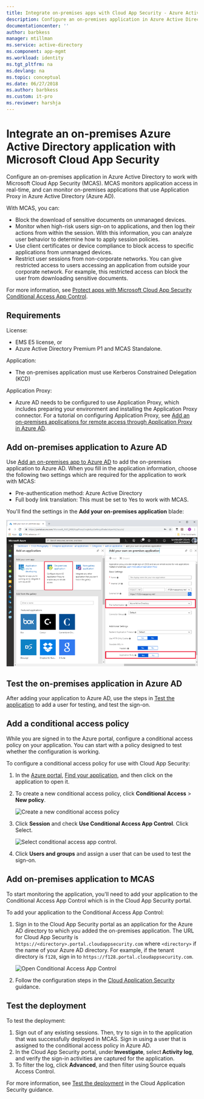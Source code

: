 ```yaml
---
title: Integrate on-premises apps with Cloud App Security - Azure Active Directory | Microsoft Docs
description: Configure an on-premises application in Azure Active Directory to work with Microsoft Cloud App Security (MCAS). MCAS monitors application access in real-time, and can monitor on-premises applications that use Application Proxy in Azure Active Directory (Azure AD). 
documentationcenter: ''
author: barbkess
manager: mtillman
ms.service: active-directory
ms.component: app-mgmt
ms.workload: identity
ms.tgt_pltfrm: na
ms.devlang: na
ms.topic: conceptual
ms.date: 06/27/2018
ms.author: barbkess
ms.custom: it-pro
ms.reviewer: harshja
---
```


# Integrate an on-premises Azure Active Directory application with Microsoft Cloud App Security

Configure an on-premises application in Azure Active Directory to work with Microsoft Cloud App Security (MCAS). MCAS monitors application access in real-time, and can monitor on-premises applications that use Application Proxy in Azure Active Directory (Azure AD). 

With MCAS, you can:

- Block the download of sensitive documents on unmanaged devices. 
- Monitor when high-risk users sign-on to applications, and then log their actions from within the session. With this information, you can analyze user behavior to determine how to apply session policies. 
- Use client certificates or device compliance to block access to specific applications from unmanaged devices.
- Restrict user sessions from non-corporate networks. You can give restricted access to users accessing an application from outside your corporate network. For example, this restricted access can block the user from downloading sensitive documents.

For more information, see [Protect apps with Microsoft Cloud App Security Conditional Access App Control](/cloud-app-security/proxy-intro-aad.md).

## Requirements

License:

- EMS E5 license, or 
- Azure Active Directory Premium P1 and MCAS Standalone.

Application:

- The on-premises application must use Kerberos Constrained Delegation (KCD)

Application Proxy:

- Azure AD needs to be configured to use Application Proxy, which includes preparing your environment and installing the Application Proxy connector. For a tutorial on configuring Application Proxy, see [Add an on-premises applications for remote access through Application Proxy in Azure AD](application-proxy-add-on-premises-application.md). 


## Add on-premises application to Azure AD

Use [Add an on-premises app to Azure AD](application-proxy-add-on-premises-application.md#add-an-on-premises-app-to-azure-ad) to add the on-premises application to Azure AD. When you fill in the application information, choose the following two settings which are required for the application to work with MCAS:

- Pre-authentication method: Azure Active Directory
- Full body link translation: This must be set to Yes to work with MCAS.

You'll find the settings in the **Add your on-premises application** blade:

![Application information](media/application-proxy-integrate-with-microsoft-cloud-application-security/application-information-settings.png)

## Test the on-premises application in Azure AD

After adding your application to Azure AD, use the steps in [Test the application](application-proxy-add-on-premises-application.md#test-the-application) to add a user for testing, and test the sign-on. 

## Add a conditional access policy

While you are signed in to the Azure portal, configure a conditional access policy on your application. You can start with a policy designed to test whether the configuration is working.

To configure a conditional access policy for use with Cloud App Security:

1. In the [Azure portal](https://portal.azure.com), [Find your application](view-applications-portal.md), and then click on the application to open it.
2. To create a new conditional access policy, click **Conditional Access** > **New policy**.

    ![Create a new conditional access policy](media/application-proxy-integrate-with-microsoft-cloud-application-security/new-conditional-access-policy.png) 

3. Click **Session** and check **Use Conditional Access App Control**.  Click Select.

    ![Select conditional access app control](media/application-proxy-integrate-with-microsoft-cloud-application-security/select-conditional-access-app-control.png).

4. Click **Users and groups** and assign a user that can be used to test the sign-on.


## Add on-premises application to MCAS

To start monitoring the application, you'll need to add your application to the Conditional Access App Control which is in the Cloud App Security portal.

To add your application to the Conditional Access App Control:

1. Sign in to the Cloud App Security portal as an application for the Azure AD directory to which you added the on-premises application. The URL for Cloud App Security is `https://<directory>.portal.cloudappsecurity.com` where `<directory>` if the name of your Azure AD directory. For example, if the tenant directory is `f128`, sign in to `https://f128.portal.cloudappsecurity.com`.

    ![Open Conditional Access App Control](media/application-proxy-integrate-with-microsoft-cloud-application-security/open-conditional-access-app-control.png)

2. Follow the configuration steps in the [Cloud Application Security](/cloud-app-security/proxy-deployment-aad#step-3-return-to-the-cloud-app-security-portal-and-select-the-banner-notification-to-add-the-apps-) guidance.

## Test the deployment

To test the deployment:

1. Sign out of any existing sessions. Then, try to sign in to the application that was successfully deployed in MCAS. Sign in using a user that is assigned to the conditional access policy in Azure AD.
2. In the Cloud App Security portal, under **Investigate**, select **Activity log**, and verify the sign-in activities are captured for the application. 
3. To filter the log, click **Advanced**, and then filter using Source equals Access Control.
 
For more information, see [Test the deployment](/cloud-app-security/proxy-deployment-aad#test-the-deployment) in the Cloud Application Security guidance.




